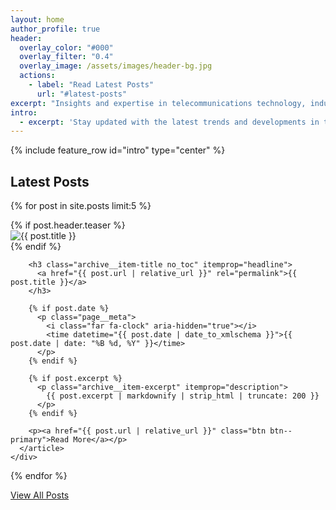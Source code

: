 ```yaml
---
layout: home
author_profile: true
header:
  overlay_color: "#000"
  overlay_filter: "0.4"
  overlay_image: /assets/images/header-bg.jpg
  actions:
    - label: "Read Latest Posts"
      url: "#latest-posts"
excerpt: "Insights and expertise in telecommunications technology, industry analysis, and technical innovation."
intro: 
  - excerpt: 'Stay updated with the latest trends and developments in the telco industry. Our expert analysis covers emerging technologies, market insights, and technical deep-dives.'
---
```


{% include feature_row id="intro" type="center" %}

<div id="latest-posts">
  <h2>Latest Posts</h2>
  
  {% for post in site.posts limit:5 %}
    <div class="list__item">
      <article class="archive__item" itemscope itemtype="https://schema.org/CreativeWork">
        {% if post.header.teaser %}
          <div class="archive__item-teaser">
            <img src="{{ post.header.teaser | relative_url }}" alt="{{ post.title }}">
          </div>
        {% endif %}
        
        <h3 class="archive__item-title no_toc" itemprop="headline">
          <a href="{{ post.url | relative_url }}" rel="permalink">{{ post.title }}</a>
        </h3>
        
        {% if post.date %}
          <p class="page__meta">
            <i class="far fa-clock" aria-hidden="true"></i>
            <time datetime="{{ post.date | date_to_xmlschema }}">{{ post.date | date: "%B %d, %Y" }}</time>
          </p>
        {% endif %}
        
        {% if post.excerpt %}
          <p class="archive__item-excerpt" itemprop="description">
            {{ post.excerpt | markdownify | strip_html | truncate: 200 }}
          </p>
        {% endif %}
        
        <p><a href="{{ post.url | relative_url }}" class="btn btn--primary">Read More</a></p>
      </article>
    </div>
  {% endfor %}
  
  <div class="text-center">
    <a href="/posts/" class="btn btn--large btn--info">View All Posts</a>
  </div>
</div>
